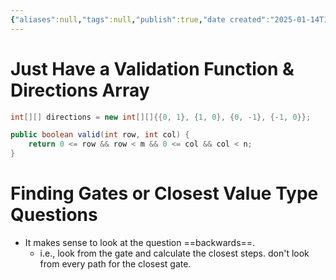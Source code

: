 ```yaml
---
{"aliases":null,"tags":null,"publish":true,"date created":"2025-01-14T15:25","date modified":"2025-01-14T17:29","PassFrontmatter":true,"created":"2025-01-14T17:29:46.067+05:30","updated":"2025-01-14T17:29:46.067+05:30"}
---
```



# Just Have a Validation Function & Directions Array

```java
int[][] directions = new int[][]{{0, 1}, {1, 0}, {0, -1}, {-1, 0}};

public boolean valid(int row, int col) {
	return 0 <= row && row < m && 0 <= col && col < n;
}
```

# Finding Gates or Closest Value Type Questions
- It makes sense to look at the question ==backwards==.
	- i.e., look from the gate and calculate the closest steps. don't look from every path for the closest gate.
